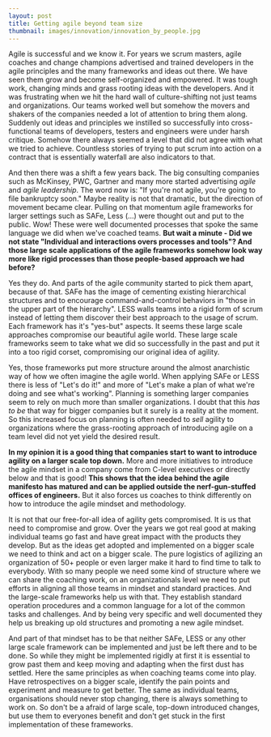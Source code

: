 ```yaml
---
layout: post
title: Getting agile beyond team size
thumbnail: images/innovation/innovation_by_people.jpg
---
```


Agile is successful and we know it. For years we scrum masters, agile coaches and change champions advertised and trained developers in the agile principles and the many frameworks and ideas out there. We have seen them grow and become self-organized and empowered. It was tough work, changing minds and grass rooting ideas with the developers. And it was frustrating when we hit the hard wall of culture-shifting not just teams and organizations. Our teams worked well but somehow the movers and shakers of the companies needed a lot of attention to bring them along. Suddenly out ideas and principles we instilled so successfully into cross-functional teams of developers, testers and engineers were under harsh critique. Somehow there always seemed a level that did not agree with what we tried to achieve. Countless stories of trying to put scrum into action on a contract that is essentially waterfall are also indicators to that.

And then there was a shift a few years back. The big consulting companies such as McKinsey, PWC, Gartner and many more started advertising *agile* and *agile leadership*. The word now is: "If you're not agile, you're going to file bankruptcy soon." Maybe reality is not that dramatic, but the direction of movement became clear. Pulling on that momentum agile frameworks for larger settings such as SAFe, Less (...) were thought out and put to the public. Wow! These were well documented processes that spoke the same language we did when we've coached teams. **But wait a minute - Did we not state "Individual and interactions overs processes and tools"? And those large scale applications of the agile frameworks somehow look way more like rigid processes than those people-based approach we had before?**

Yes they do. And parts of the agile community started to pick them apart, because of that. SAFe has the image of cementing existing hierarchical structures and to encourage command-and-control behaviors in "those in the upper part of the hierarchy". LESS walls teams into a rigid form of scrum instead of letting them discover their best approach to the usage of scrum. Each framework has it's "yes-but" aspects. It seems these large scale approaches compromise our beautiful agile world. These large scale frameworks seem to take what we did so successfully in the past and put it into a too rigid corset, compromising our original idea of agility. 

Yes, those frameworks put more structure around the almost anarchistic way of how we often imagine the agile world. When applying SAFe or LESS there is less of "Let's do it!" and more of "Let's make a plan of what we're doing and see what's working". Planning is something larger companies seem to rely on much more than smaller organizations. I doubt that this *has to be* that way for bigger companies but it surely is a reality at the moment. So this increased focus on planning is often needed to *sell* agility to organizations where the grass-rooting approach of introducing agile on a team level did not yet yield the desired result. 

**In my opinion it is a good thing that companies start to want to introduce agility on a larger scale top down.** More and more initiatives to introduce the agile mindset in a company come from C-level executives or directly below and that is good! **This shows that the idea behind the agile manifesto has matured and can be applied outside the nerf-gun-stuffed offices of engineers.** But it also forces us coaches to think differently on how to introduce the agile mindset and methodology.   

It is not that our free-for-all idea of agility gets compromised. It is us that need to compromise and grow. Over the years we got real good at making individual teams go fast and have great impact with the products they develop. But as the ideas get adopted and implemented on a bigger scale we need to think and act on a bigger scale. The pure logistics of agilizing an organization of 50+ people or even larger make it hard to find time to talk to everybody. With so many people we need some kind of structure where we can share the coaching work, on an organizationals level we need to put efforts in aligning all those teams in mindset and standard practices. And the large-scale frameworks help us with that. They establish standard operation procedures and a common language for a lot of the common tasks and challenges. And by being very specific and well documented they help us breaking up old structures and promoting a new agile mindset. 

And part of that mindset has to be that neither SAFe, LESS or any other large scale framework can be implemented and just be left there and to be done. So while they might be implemented rigidly at first it is essential to grow past them and keep moving and adapting when the first dust has settled. Here the same principles as when coaching teams come into play. Have retrospectives on a bigger scale, identify the pain points and experiment and measure to get better. The same as individual teams, organisations should never stop changing, there is always something to work on. So don't be a afraid of large scale, top-down introduced changes, but use them to everyones benefit and don't get stuck in the first implementation of these frameworks. 

